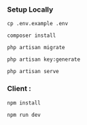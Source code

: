 ### Setup Locally

```
cp .env.example .env
```

```
composer install
```

```
php artisan migrate
```

```
php artisan key:generate
```

```
php artisan serve
```

### Client :

```
npm install
```

```
npm run dev
```
